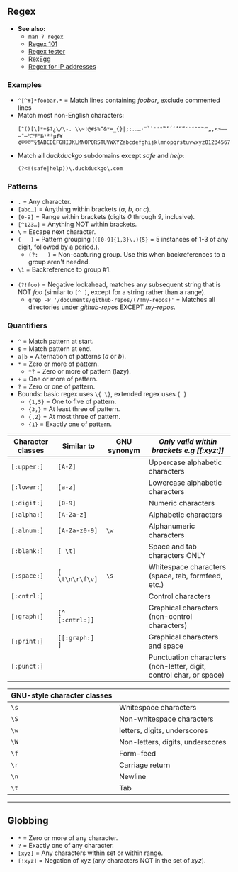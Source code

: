 ## Regex

- **See also:**
  - `man 7 regex`
  - [Regex 101](https://www.regex101.com/)
  - [Regex tester](https://www.regextester.com/)
  - [RexEgg](http://www.rexegg.com)
  - [Regex for IP addresses](https://www.regular-expressions.info/ip.html)

### Examples

- `^[^#]*foobar.*` = Match lines containing *foobar*, exclude commented lines
- Match most non-English characters:
  ```
  [^()[\]*+$?¿\/\-. \\~!@#$%^&*=_{}|;:․‥…·¨`‛''"‟’´‘’“”′‵″‶‴‷⁗„,<>—‒―¯–℃℉°№¹²³µ£¥¢©®℗™§¶ABCDEFGHIJKLMNOPQRSTUVWXYZabcdefghijklmnopqrstuvwxyz0123456789]
  ```
- Match all *duckduckgo* subdomains except *safe* and *help*:
  ```
  (?<!(safe|help))\.duckduckgo\.com
  ```

### Patterns

- `.`       = Any character.
- `[abc…]`  = Anything within brackets (*a*, *b*, or *c*).
- `[0-9]`   = Range within brackets (digits *0* through *9*, inclusive).
- `[^123…]` = Anything NOT within brackets.
- `\`       = Escape next character.
- `(   )`   = Pattern grouping (`([0-9]{1,3}\.){5}` = 5 instances of 1-3 of any digit, followed by a period.).
  - `(?:   )` = Non-capturing group. Use this when backreferences to a group aren't needed.
- `\1`      = Backreference to group #1.
<br><br>
- `(?!foo)`  = Negative lookahead, matches any subsequent string that is NOT *foo* (similar to `[^ ]`, except for a string rather than a range).
  - `grep -P '/documents/github-repos/(?!my-repos)'` = Matches all directories under *github-repos* EXCEPT *my-repos*.

### Quantifiers

- `^`     = Match pattern at start.
- `$`     = Match pattern at end.
- `a|b`   = Alternation of patterns (*a* or *b*).
- `*`     = Zero or more of pattern.
  - `*?`  = Zero or more of pattern (lazy).
- `+`     = One or more of pattern.
- `?`     = Zero or one of pattern.
- Bounds: basic regex uses `\{ \}`, extended regex uses `{ }`
  - `{1,5}` = One to five of pattern.
  - `{3,}`  = At least three of pattern.
  - `{,2}`  = At most three of pattern.
  - `{1}`   = Exactly one of pattern.

| Character classes | Similar to      | GNU synonym | *Only valid within brackets e.g [[:xyz:]]*        |
|-------------------|-----------------|-------------|---------------------------------------------------|
| `[:upper:]`       | `[A-Z]`         |             | Uppercase alphabetic characters                   |
| `[:lower:]`       | `[a-z]`         |             | Lowercase alphabetic characters                   |
| `[:digit:]`       | `[0-9]`         |             | Numeric characters                                |
| `[:alpha:]`       | `[A-Za-z]`      |             | Alphabetic characters                             |
| `[:alnum:]`       | `[A-Za-z0-9]`   | `\w`        | Alphanumeric characters                           |
| `[:blank:]`       | `[ \t]`         |             | Space and tab characters ONLY                     |
| `[:space:]`       | `[ \t\n\r\f\v]` | `\s`        | Whitespace characters (space, tab, formfeed, etc.)|
| `[:cntrl:]`       |                 |             | Control characters                                |
| `[:graph:]`       | `[^ [:cntrl:]]` |             | Graphical characters (non-control characters)     |
| `[:print:]`       | `[[:graph:] ]`  |             | Graphical characters and space                    |
| `[:punct:]`       |      |       | Punctuation characters (non-letter, digit, control char, or space) |

| GNU-style character classes |           |
|------|----------------------------------|
| `\s` | Whitespace characters            |
| `\S` | Non-whitespace characters        |
| `\w` | letters, digits, underscores     |
| `\W` | Non-letters, digits, underscores |
| `\f` | Form-feed                        |
| `\r` | Carriage return                  |
| `\n` | Newline                          |
| `\t` | Tab                              |


---
## Globbing

- `*`      = Zero or more of any character.
- `?`      = Exactly one of any character.
- `[xyz]`  = Any characters within set or within range.
- `[!xyz]` = Negation of xyz (any characters NOT in the set of *xyz*).
